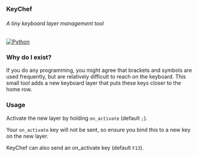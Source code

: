 ### KeyChef

###### A tiny keyboard layer management tool

[![Python](https://img.shields.io/badge/python-3670A0?logo=python&logoColor=ffdd54)](https://www.python.org)

### Why do I exist?

If you do any programming, you might agree that brackets and symbols are used frequently, but are relatively difficult to reach on the keyboard. This small tool adds a new keyboard layer that puts these keys closer to the home row.

### Usage

Activate the new layer by holding `on_activate` (default `;`).

Your `on_activate` key will not be sent, so ensure you bind this to a new key on the new layer.

KeyChef can also send an on_activate key (default `F13`).
